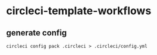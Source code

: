 # circleci-template-workflows

## generate config

`circleci config pack .circleci > .circleci/config.yml`

